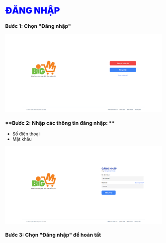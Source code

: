 # <span style= "color: blue; font-weight:900;">ĐĂNG NHẬP</span>

### **Bước 1: Chọn "Đăng nhập"**

![](../images/Auth/home.png)

### **Bước 2: Nhập các thông tin đăng nhập: **

- Số điện thoại
- Mật khẩu

![](../images/Auth/login.png)

### **Bước 3: Chọn "Đăng nhập" để hoàn tất**
